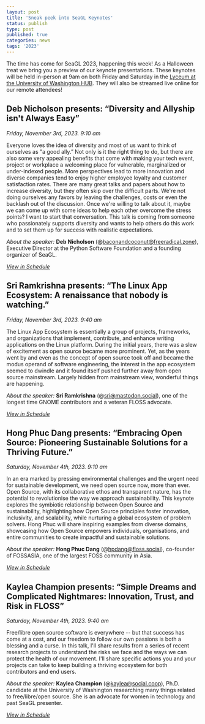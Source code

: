```yaml
---
layout: post
title: 'Sneak peek into SeaGL Keynotes'
status: publish
type: post
published: true
categories: news
tags: '2023'
---
```


The time has come for SeaGL 2023, happening this week!
As a Halloween treat we bring you a preview of our keynote presentations.
These keynotes will be held in-person at 9am on both Friday and Saturday in the [Lyceum at the University of Washington HUB](/maps/2023).
They will also be streamed live online for our remote attendees!

## **Deb Nicholson** presents: “Diversity and Allyship isn't Always Easy”

_Friday, November 3rd, 2023. 9:10 am_

Everyone loves the idea of diversity and most of us want to think of ourselves as "a good ally.” Not only is it the right thing to do, but there are also some very appealing benefits that come with making your tech event, project or workplace a welcoming place for vulnerable, marginalized or under-indexed people. More perspectives lead to more innovation and diverse companies tend to enjoy higher employee loyalty and customer satisfaction rates. There are many great talks and papers about how to increase diversity, but they often skip over the difficult parts. We're not doing ourselves any favors by leaving the challenges, costs or even the backlash out of the discussion.
Once we're willing to talk about it, maybe we can come up with some ideas to help each other overcome the stress points? I want to start that conversation. This talk is coming from someone who passionately supports diversity and wants to help others do this work and to set them up for success with realistic expectations.

_About the speaker:_ **Deb Nicholson** (@baconandcoconut@freeradical.zone), Executive Director at the Python Software Foundation and a founding organizer of SeaGL.

_[View in Schedule](https://osem.seagl.org/conferences/seagl2023/program/proposals/1016)_

## **Sri Ramkrishna** presents: “The Linux App Ecosystem: A renaissance that nobody is watching.”

_Friday, November 3rd, 2023. 9:40 am_

The Linux App Ecosystem is essentially a group of projects, frameworks, and organizations that implement, contribute, and enhance writing applications on the Linux platform. During the initial years, there was a slew of excitement as open source became more prominent. Yet, as the years went by and even as the concept of open source took off and became the modus operand of software engineering, the interest in the app ecosystem seemed to dwindle and it found itself pushed further away from open source mainstream. Largely hidden from mainstream view, wonderful things are happening.

_About the speaker:_ **Sri Ramkrishna** (@sri@mastodon.social), one of the longest time GNOME contributors and a veteran FLOSS advocate.

_[View in Schedule](https://osem.seagl.org/conferences/seagl2023/program/proposals/1017)_

## **Hong Phuc Dang** presents: “Embracing Open Source: Pioneering Sustainable Solutions for a Thriving Future.”

_Saturday, November 4th, 2023. 9:10 am_

In an era marked by pressing environmental challenges and the urgent need for sustainable development, we need open source now, more than ever. Open Source, with its collaborative ethos and transparent nature, has the potential to revolutionise the way we approach sustainability. This keynote explores the symbiotic relationship between Open Source and sustainability, highlighting how Open Source principles foster innovation, inclusivity, and scalability, while nurturing a global ecosystem of problem solvers. Hong Phuc will share inspiring examples from diverse domains, showcasing how Open Source empowers individuals, organisations, and entire communities to create impactful and sustainable solutions.

_About the speaker:_ **Hong Phuc Dang** (@hpdang@floss.social), co-founder of FOSSASIA, one of the largest FOSS community in Asia.

_[View in Schedule](https://osem.seagl.org/conferences/seagl2023/program/proposals/1015)_

## **Kaylea Champion** presents: “Simple Dreams and Complicated Nightmares: Innovation, Trust, and Risk in FLOSS”

_Saturday, November 4th, 2023. 9:40 am_

Free/libre open source software is everywhere -- but that success has come at a cost, and our freedom to follow our own passions is both a blessing and a curse. In this talk, I'll share results from a series of recent research projects to understand the risks we face and the ways we can protect the health of our movement. I'll share specific actions you and your projects can take to keep building a thriving ecosystem for both contributors and end users.

_About the speaker:_ **Kaylea Champion** (@kaylea@social.coop), Ph.D. candidate at the University of Washington researching many things related to free/libre/open source. She is an advocate for women in technology and past SeaGL presenter.

_[View in Schedule](https://osem.seagl.org/conferences/seagl2023/program/proposals/1014)_

